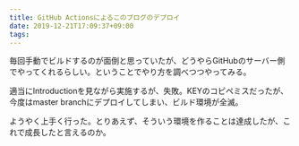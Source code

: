 ```yaml
---
title: GitHub Actionsによるこのブログのデプロイ
date: 2019-12-21T17:09:37+09:00
tags: 
---
```


毎回手動でビルドするのが面倒と思っていたが、どうやらGitHubのサーバー側でやってくれるらしい。ということでやり方を調べつつやってみる。

適当にIntroductionを見ながら実施するが、失敗。KEYのコピペミスだったが、今度はmaster branchにデプロイしてしまい、ビルド環境が全滅。

ようやく上手く行った。とりあえず、そういう環境を作ることは達成したが、これで成長したと言えるのか。

